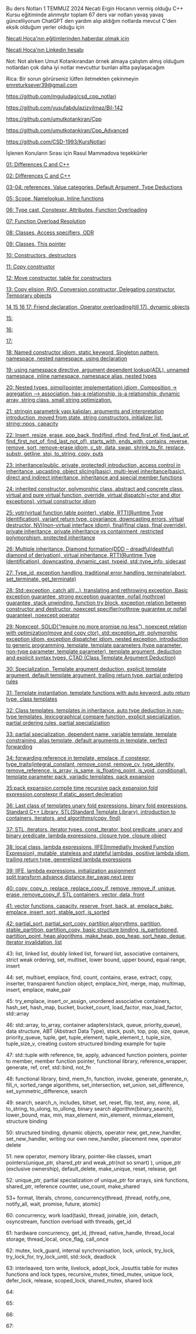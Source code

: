 Bu ders Notları 1 TEMMUZ 2024 Necati Ergin Hocanın vermiş olduğu C++ Kursu eğitiminde alınmıştır toplam 67 ders var 
notları yavaş yavaş güncelliyorum ChatGPT den yardım alıp aldığım notlarda mevcut C'den eksik olduğum yerler olduğu için

[Necati Hoca'nın eğitimlerinden haberdar olmak için](https://plepa.com/)

[Necati Hoca'nın Linkedin hesabı](https://www.linkedin.com/in/necatiergn/)

Not: Not alırken Umut Kotankırandan örnek almaya çalıştım almış olduğum notlardan çok daha iyi notlar mevcuttur bunları altta paylaşacağım

Rica: Bir sorun görürseniz lütfen iletmekten çekinmeyin emreturksever39@gmail.com

https://github.com/mguludag/csd_cpp_notlari

https://github.com/yusufabdulazizyilmaz/Bil-142

https://github.com/umutkotankiran/Cpp

https://github.com/umutkotankiran/Cpp_Advanced

https://github.com/CSD-1993/KursNotlari

İşlenen Konuların Sırası için Rasul Mammadova teşekkürler

[01:
Differences C and C++](https://github.com/kasimir039/NecatiErginDersNotlari/tree/master/01_01_07_2024)

[02: 
Differences C and C++](https://github.com/kasimir039/NecatiErginDersNotlari/tree/master/02_03_07_2024)

[03-04:
references, Value categories, Default Argument, Type Deductions](https://github.com/kasimir039/NecatiErginDersNotlari/tree/master/03_08_07_2024)

[05:
Scope, Namelookup, Inline functions](https://github.com/kasimir039/NecatiErginDersNotlari/tree/master/05_14_07_2024)

[06:
Type cast, Constexpr, Attributes, Function Overloading](https://github.com/kasimir039/NecatiErginDersNotlari/tree/master/06_17_07_2024)

[07:
Function Overload Resolution](https://github.com/kasimir039/NecatiErginDersNotlari/tree/master/08_24_07_2024)

[08:
Classes, Access specifiers, ODR](https://github.com/kasimir039/NecatiErginDersNotlari/tree/master/08_24_07_2024)

[09:
Classes, This pointer](https://github.com/kasimir039/NecatiErginDersNotlari/tree/master/09_29_07_2024)

[10:
Constructors, destructors](https://github.com/kasimir039/NecatiErginDersNotlari/tree/master/10_31_07_2024)

[11:
Copy construstor](https://github.com/kasimir039/NecatiErginDersNotlari/tree/master/11_06_08_2024)

[12: 
Move constructor, table for constructors](https://github.com/kasimir039/NecatiErginDersNotlari/tree/master/12_07_08_2024)

[13:
Copy elision, RVO, Conversion constructor, Delegating constructor, Temporary objects](https://github.com/kasimir039/NecatiErginDersNotlari/tree/master/13_12_08_2024)

[14 15 16 17:
Friend declaration, Operator overloading(till 17), dynamic objects](https://github.com/kasimir039/NecatiErginDersNotlari/tree/master/14_14_08_2024)

[15:](https://github.com/kasimir039/NecatiErginDersNotlari/tree/master/15_19_08_2024)

[16:](https://github.com/kasimir039/NecatiErginDersNotlari/tree/master/16_21_08_2024)

[17:](https://github.com/kasimir039/NecatiErginDersNotlari/tree/master/17_26_08_2024)

[18:
Named constructor idiom, static keyword, Singleton pattern, namespace, nested namespace, using declaration](https://github.com/kasimir039/NecatiErginDersNotlari/tree/master/18_28_08_2024)

[19:
using namespace directive, argument dependent lookup(ADL), unnamed namespace, inline namespace, namespace alias, nested types](https://github.com/kasimir039/NecatiErginDersNotlari/tree/master/19_02_09_2024)

[20:
Nested types, pimpl(pointer implementation) idiom, 
Composition -> agregation –> association, has-a relationship, is-a relationship, dynamic array, string class, small string optimization.](https://github.com/kasimir039/NecatiErginDersNotlari/tree/master/20_04_09_2024)

[21:
stringin parametrik yapı kalıpları, arguments and interpretation introduction, moved from state, string constructors, initializer list, string::npos, capacity](https://github.com/kasimir039/NecatiErginDersNotlari/tree/master/21_09_09_2024)

[22:
Insert,  resize, erase, pop_back, find(find, rfind, find_first_of, find_last_of, find_first_not_of,  find_last_not_of), starts_with, ends_with, contains, reverse, remove, sort, remove-erase idiom, c_str,  data, swap, shrink_to_fit, replace, substr, getline, stoi, to_string, copy, puts](https://github.com/kasimir039/NecatiErginDersNotlari/tree/master/22_11_09_2024)

[23:
inheritance(public, private, protected) introduction, access control in inheritance, upcasting, object slicing(basic), multi-level inheritance(basic), direct and indirect inheritance, inheritance and special member functions](https://github.com/kasimir039/NecatiErginDersNotlari/tree/master/23_16_09_2024)

[24: 
inherited constructor, polymorphic class, abstract and concrete class, virtual and pure virtual function, override, virtual dispatch(+ctor and dtor exceptions), virtual constructor idiom](https://github.com/kasimir039/NecatiErginDersNotlari/tree/master/24_18_09_2024)


[25: 
vptr(virtual function table pointer), vtable, RTTI(Runtime Type Identification), variant return type, covariance, downcasting errors, virtual destructor, NVI(non-virtual interface idiom), final(final class, final override), private inheritance, private inheritance vs containment, restricted polymorphism, protected inheritance](https://github.com/kasimir039/NecatiErginDersNotlari/tree/master/25_23_09_2024)

[26:
Multiple inheritance, Diamond formation(DDD – dreadful(deathful) diamond of derivation), virtual inheritance, RTTI(Runtime Type Identification), downcasting, dynamic_cast, typeid, std::type_info, sidecast](https://github.com/kasimir039/NecatiErginDersNotlari/tree/master/26_25_09_2024)

[27:
Type_id,  exception handling, traditional error handling, terminate(abort, set_terminate, get_terminate)](https://github.com/kasimir039/NecatiErginDersNotlari/tree/master/27_30_09_2024)

[28:
Std::exception, catch all(…), translating and rethrowing exception, Basic exception guarantee, strong exception guarantee, nofail (nothrow) guarantee, stack unwinding, function try block, exception relation between constructor and destructor, noexcept specifier(nothrow guarantee or nofail guarantee), noexcept operator](https://github.com/kasimir039/NecatiErginDersNotlari/tree/master/28_02_10_2024) 

[29:
Noexcept, SOLID(“require no more promise no less”), noexcept relation with optimization(move and copy ctor), std::exception_ptr, polymorphic exception idiom, exception dispatcher idiom, nested exception, introduction to generic programming,  template, template parameters (type parameter, non-type parameter, template parameter), template argument, deduction and explicit syntax types, CTAD (Class Template Argument Deduction)](https://github.com/kasimir039/NecatiErginDersNotlari/tree/master/29_07_10_2024)

[30:
Specialization, Template argument deduction, explicit template argument, default template argument, trailing return type, partial ordering rules](https://github.com/kasimir039/NecatiErginDersNotlari/tree/master/30_09_10_2024)

[31:
Template instantiation, template functions with auto keyword, auto return type,  class templates](https://github.com/kasimir039/NecatiErginDersNotlari/tree/master/31_14_10_2024)

[32: 
Class templates, templates in inheritance, auto type deduction in non-type templates, lexicographical compare function, explicit specialization, partial ordering rules, partial specializiation](https://github.com/kasimir039/NecatiErginDersNotlari/tree/master/32_16_10_2024)

[33:
partial specialization, dependent name, variable template, template constraining, alias template, default arguments in template, perfect forwarding](https://github.com/kasimir039/NecatiErginDersNotlari/tree/master/33_21_10_2024)

[34:
forwarding reference in template, emplace, if constexpr, type_traits(integral_constant, remove_const, remove_cv, type_identity, remove_reference,  is_array, is_same, is_floating_point, is_void, conditional), template parameter pack, variadic templates, pack expansion](https://github.com/kasimir039/NecatiErginDersNotlari/tree/master/34_23_10_2024)

[35:pack expansion,compile time recursive pack expansion,fold expression,constexpr if,static_assert decleration](https://github.com/kasimir039/NecatiErginDersNotlari/tree/master/35_30_10_2024)

[36: Last class of templates
unary fold expressions, binary fold expressions, Standard C++ Library, STL(Standard Template Library), introduction to containers, iterators, and algorithms(copy, find)](https://github.com/kasimir039/NecatiErginDersNotlari/tree/master/36_04_11_2024)

[37: 
STL, iterators, iterator types, const_iterator, bool predicate, unary and binary predicate, lambda expressions, closure type, closure object](https://github.com/kasimir039/NecatiErginDersNotlari/tree/master/37_06_11_2024)

[38:
local class, lambda expressions, IIFE(Immediatly Invoked Function Expression), mutable, stateless and stateful lambdas, positive lambda idiom, trailing return type, generelized lambda expressions](https://github.com/kasimir039/NecatiErginDersNotlari/tree/master/38_11_11_2024)

[39: 
IIFE, lambda expressions, initialization assignment split,transform,advance,distance,iter_swap,next,prev](https://github.com/kasimir039/NecatiErginDersNotlari/tree/master/39_13_11_2024)

[40:
copy, copy_n, replace, replace_copy_if, remove, remove_if, unique, erase, remove_copy_if, STL containers, vector, data, front](https://github.com/kasimir039/NecatiErginDersNotlari/tree/master/40_18_11_2024)

[41:
vector functions, capacity, reserve, front, back, at, emplace_bakc, emplace, insert, sort, stable_sort, is_sorted](https://github.com/kasimir039/NecatiErginDersNotlari/tree/master/41_20_11_2024)

[42:
partial_sort, partial_sort_copy, partition algorythms, partition, stable_partition, partition_copy, basic structure binding, is_partiotioned, partition_point, heap algorithms, make_heap, pop_heap, sort_heap, deque, iterator invalidation, list](https://github.com/kasimir039/NecatiErginDersNotlari/tree/master/42_25_11_2024)

43:
list, linked list, doubly linked list, forward list, associative containers, strict weak ordering, set, multiset, lower bound, upper bound, equal range, insert

44:
set, multiset, emplace, find, count, contains, erase, extract, copy, inserter, transparent function object, emplace_hint, merge, map, multimap, insert, emplace, make_pair

45:
try_emplace, insert_or_assign,  unordered associative containers, hash_set, hash_map,  bucket, bucket_count, load_factor, max_load_factor, std::array

46:
std::array, to_array, container adapters(stack, queue, priority_queue), data structure, ABT (Abstract Data Type), stack, push, top, pop, size, queue, priority_queue, tuple, get, tuple_element, tuple_element_t, tuple_size, tuple_size_v, creating custom structured binding example for tuple

47:
std::tuple with reference, tie, apply, advanced function pointers, pointer to member, member function pointer, functional library, reference_wrapper, generate, ref, cref, std::bind, not_fn

48:
functional library, bind, mem_fn, function, invoke, generate, generate_n, fill_n, sorted_range algorithms, set_intersection, set_union, set_difference, set_symmetric_difference, search

49:
search, search_n, includes, bitset, set, reset, flip, test, any, none, all, to_string, to_ulong, to_ullong, binary search algorithm(binary_search), lower_bound, max, min, max_element, min_element, minmax_element, structure binding

50:
structured binding, dynamic objects, operator new, get_new_handler, set_new_handler, writing our own new_handler, placement new, operator delete

51:
new operator, memory library, pointer-like classes, smart pointers(unique_ptr, shared_ptr and weak_ptr(not so smart) ), unique_ptr (exclusive ownership), default_delete, make_unique, reset, release, get

52:
unique_ptr, partial specialization of unique_ptr for arrays, sink functions, shared_ptr, reference counter, use_count, make_shared

53+  format, literals, chrono, concurrency(thread, jthread, notify_one, notify_all, wait, promise, future, atomic) 

60:
concurrency,  work load(task), thread, joinable, join, detach, osyncstream, function overload with threads, get_id

61:
hardware concurrency, get_id, jthread, native_handle, thread_local storage, thread_local, once_flag, call_once

62:
mutex, lock_guard, internal synchronisation, lock, unlock, try_lock, try_lock_for, try_lock_until, std::lock, deadlock

63:
interleaved, torn write, livelock, adopt_lock, Josuttis table for mutex functions and lock types, recursive_mutex, timed_mutex,  unique lock, defer_lock, release, scoped_lock, shared_mutex, shared lock

64:

65:

66:

67:


